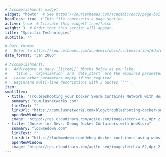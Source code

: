```yaml
---
# Accomplishments widget.
widget: "howto"  # See https://sourcethemes.com/academic/docs/page-builder/
headless: true  # This file represents a page section.
active: true  # Activate this widget? true/false
weight: 3  # Order that this section will appear.
title: "Specific Technologies"
subtitle: ""

# Date format
#   Refer to https://sourcethemes.com/academic/docs/customization/#date-format
date_format: "Jan 2006"

# Accomplishments.
#   Add/remove as many `[[item]]` blocks below as you like.
#   `title`, `organization` and `date_start` are the required parameters.
#   Leave other parameters empty if not required.
#   Begin/end multi-line descriptions with 3 quotes `"""`.
item:
smallItem: 
 - title: "Troubleshooting your Docker Swarm Container Network with Host Pack"
   summary: "cumulusnetworks.com"
   linkText: ""
   linkUrl: "https://cumulusnetworks.com/blog/troubleshooting-docker-swarm-netq/"
   openNewWindow: 
   image: "https://res.cloudinary.com/agile-seo/image/fetch/w_62,dpr_2.0,d_blank_am8gzx.png/https%3A%2F%2Flogo.clearbit.com%2Fcumulusnetworks.com%3Fsize%3D250"
 - title: "Docker for Devs: Debug Docker Containers with WebStorm"
   summary: "lockmedown.com"
   linkText: ""
   linkUrl: "https://lockmedown.com/debug-docker-containers-using-webstorm/"
   openNewWindow: 
   image: "https://res.cloudinary.com/agile-seo/image/fetch/w_62,dpr_2.0,d_blank_am8gzx.png/https%3A%2F%2Flogo.clearbit.com%2Flockmedown.com%3Fsize%3D250"
---
```

